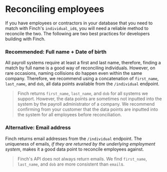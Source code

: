 # Reconciling employees

If you have employees or contractors in your database that you need to match with Finch's `individual_id`s, you will need a reliable method to reconcile the two. The following are two best practices for developers building with Finch.

### Recommended: Full name + Date of birth

All payroll systems require at least a first and last name, therefore, finding a match by full name is a good way of reconciling individuals. However, on rare occasions, naming collisions do happen even within the same company. Therefore, we recommend using a concatenation of `first_name`, `last_name`, and `dob`, all data points available from the `/individual` endpoint. 

<!-- theme: danger -->
> Finch returns `first_name`, `last_name`, and `dob` for all systems we support. However, the data points are sometimes not inputted into the system by the payroll administrator of a company. We recommend confirming from your customer that the data points are inputted into the system for all employees before reconciliation.


### Alternative: Email address

Finch returns email addresses from the `/individual` endpoint. The uniqueness of emails, *if they are returned by the underlying employment system*, makes it a good data point to reconcile employees against. 

<!-- theme: danger -->
> Finch's API does not always return emails. We find `first_name`, `last_name`, and `dob` are more consistent than `email`s.
